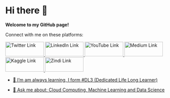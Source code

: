 # Hi there 👋

**Welcome to my GitHub page!**

Connect with me on these platforms:

<a href="https://twitter.com/Blestseun"><img src="https://res.cloudinary.com/kolaisaac10/image/upload/v1598833526/samples/Social%20Site/twitter1_jtffso.png" alt="Twitter Link" width="120" height="45" /> </a>
<a href="https://www.linkedin.com/in/kolawole-oluwaseun-8591897a"><img src="https://res.cloudinary.com/kolaisaac10/image/upload/v1598828481/samples/Social%20Site/linkedIn_kgfq3n.png" alt="LinkedIn Link" width="120" height="45"/>
<a href="https://www.youtube.com/channel/UCqkUuiGggw2jptTa6piUiQQ"><img src="http://res.cloudinary.com/kolaisaac10/image/upload/v1598828481/samples/Social%20Site/YouTube_colah1.png" alt="YouTube Link" width="120" height="45" /> </a> 
<a href="https://medium.com/@BlestIsaac"><img src="https://res.cloudinary.com/kolaisaac10/image/upload/v1598833526/samples/Social%20Site/medium1_brliej.png" alt="Medium Link" width="120" height="45" />
<a href="https://www.kaggle.com/kolaisaac10"><img src="https://res.cloudinary.com/kolaisaac10/image/upload/v1598833035/samples/Social%20Site/kaggle2_lgioik.png" alt="Kaggle Link" width="120" height="45" />
<a href="https://zindi.africa/users/Sir-isaac"><img src="https://res.cloudinary.com/kolaisaac10/image/upload/v1598828481/samples/Social%20Site/zindi_jntzxw.png" alt="Zindi Link" width="120" height="45" />

- 🌱 I’m am always learning, I form #DL3 (Dedicated Life Long Learner)

- 💬 Ask me about: Cloud Computing, Machine Learning and Data Science
<!--
Here are some ideas to get you started:

- 🔭 I’m currently working on ...
- 🌱 I’m currently learning ...
- 👯 I’m looking to collaborate on ...
- 🤔 I’m looking for help with ...
- 💬 Ask me about ...
- 📫 How to reach me: ...
- 😄 Pronouns: ...
- ⚡ Fun fact: ...
-->

